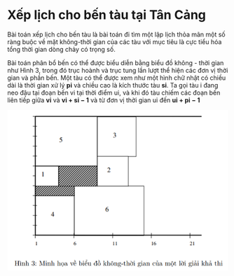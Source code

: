 # Xếp lịch cho bến tàu tại Tân Cảng

Bài toán xếp lịch cho bến tàu là bài toán đi tìm một lập lịch thỏa mãn một số ràng buộc về mặt không-thời gian của các tàu với mục tiêu là cực tiểu hóa tổng thời gian dòng chảy có trọng số.

Bài toán phân bổ bến có thể được biểu diễn bằng biểu đồ không - thời gian như Hình 3, trong đó trục hoành và trục tung lần lượt thể hiện các đơn vị thời gian và phần bến. Một tàu có thể được xem như một hình chữ
nhật có chiều dài là thời gian xử lý **pi** và chiều cao là kích thước tàu **si**. Ta gọi tàu i đang neo đậu tại đoạn bến vi tại thời điểm ui, và khi đó tàu chiếm các đoạn bến liên tiếp giữa **vi** và **vi + si − 1** và từ đơn vị thời gian ui đến **ui + pi − 1**

<p>
    <img src="infor/image1.png"/>
</p>
